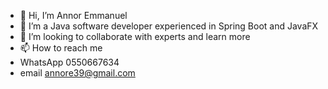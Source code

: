 - 👋 Hi, I’m Annor Emmanuel
- 👀 I’m a Java software developer experienced in Spring Boot and JavaFX
- 💞️ I’m looking to collaborate with experts and learn more
- 📫 How to reach me 
- WhatsApp 0550667634
- email annore39@gmail.com 

<!---
AnnorEmmanuel/AnnorEmmanuel is a ✨ special ✨ repository because its `README.md` (this file) appears on your GitHub profile.
You can click the Preview link to take a look at your changes.
--->

